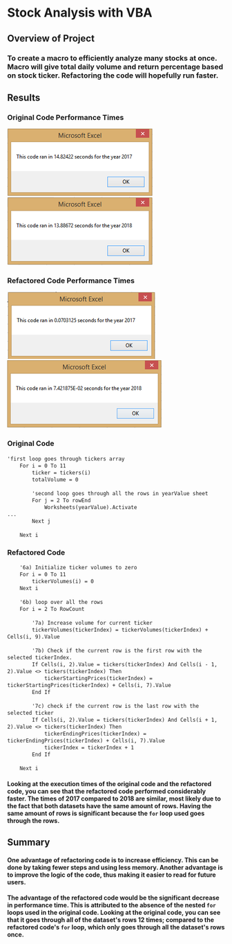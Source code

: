 # Stock Analysis with VBA

## Overview of Project

### To create a macro to efficiently analyze many stocks at once. Macro will give total daily volume and return percentage based on stock ticker. Refactoring the code will hopefully run faster.

## Results

### Original Code Performance Times
![2017_Time_Results](resources/2017_Time_Results.png)
![2018_Time_Results](resources/2018_Time_Results.png)

### Refactored Code Performance Times
![VBA_Challenge_2017](resources/VBA_Challenge_2017.png)
![VBA_Challenge_2018](resources/VBA_Challenge_2018.png)

### Original Code
```
'first loop goes through tickers array
    For i = 0 To 11
        ticker = tickers(i)
        totalVolume = 0
        
        'second loop goes through all the rows in yearValue sheet
        For j = 2 To rowEnd
            Worksheets(yearValue).Activate
...
        Next j

    Next i
```

### Refactored Code
```
    '6a) Initialize ticker volumes to zero
    For i = 0 To 11
        tickerVolumes(i) = 0
    Next i
               
    '6b) loop over all the rows
    For i = 2 To RowCount
    
        '7a) Increase volume for current ticker
        tickerVolumes(tickerIndex) = tickerVolumes(tickerIndex) + Cells(i, 9).Value
        
        '7b) Check if the current row is the first row with the selected tickerIndex.
        If Cells(i, 2).Value = tickers(tickerIndex) And Cells(i - 1, 2).Value <> tickers(tickerIndex) Then
            tickerStartingPrices(tickerIndex) = tickerStartingPrices(tickerIndex) + Cells(i, 7).Value
        End If
        
        '7c) check if the current row is the last row with the selected ticker
        If Cells(i, 2).Value = tickers(tickerIndex) And Cells(i + 1, 2).Value <> tickers(tickerIndex) Then
            tickerEndingPrices(tickerIndex) = tickerEndingPrices(tickerIndex) + Cells(i, 7).Value
            tickerIndex = tickerIndex + 1
        End If
    
    Next i
```

#### Looking at the execution times of the original code and the refactored code, you can see that the refactored code performed considerably faster. The times of 2017 compared to 2018 are similar, most likely due to the fact that both datasets have the same amount of rows. Having the same amount of rows is significant because the `for` loop used goes through the rows.

## Summary

#### One advantage of refactoring code is to increase efficiency. This can be done by taking fewer steps and using less memory. Another advantage is to improve the logic of the code, thus making it easier to read for future users. 

#### The advantage of the refactored code would be the significant decrease in performance time. This is attributed to the absence of the nested `for` loops used in the original code. Looking at the original code, you can see that it goes through all of the dataset's rows 12 times; compared to the refactored code's `for` loop, which only goes through all the dataset's rows once.
